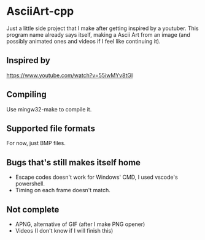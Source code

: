 # AsciiArt-cpp
Just a little side project that I make after getting inspired by a youtuber. This program name already says itself, making a Ascii Art from an image (and possibly animated ones and videos if I feel like continuing it).

## Inspired by
https://www.youtube.com/watch?v=55iwMYv8tGI

## Compiling
Use mingw32-make to compile it.

## Supported file formats
For now, just BMP files.

## Bugs that's still makes itself home
 * Escape codes doesn't work for Windows' CMD, I used vscode's powershell.
 * Timing on each frame doesn't match.

## Not complete
 * APNG, alternative of GIF (after I make PNG opener)
 * Videos (I don't know if I will finish this)
